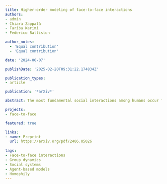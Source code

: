 ```yaml
---
title: Higher-order modeling of face-to-face interactions
authors:
- admin
- Chiara Zappalà
- Fariba Karimi
- Federico Battiston

author_notes:
  - 'Equal contribution'
  - 'Equal contribution'

date: '2024-06-07'

publishDate: '2025-02-20T09:31:22.174834Z'

publication_types:
- article

publication: '*arXiv*'

abstract: The most fundamental social interactions among humans occur face to face. Their features have been extensively studied in recent years, owing to the availability of high-resolution data on individuals' proximity. Mathematical models based on mobile agents have been crucial to understand the spatio-temporal organization of face-to-face interactions. However, these models focus on dyadic relationships only, failing to characterize interactions in larger groups of individuals. Here, we propose a model in which agents interact with each other by forming groups of different sizes. Each group has a degree of social attractiveness, based on which neighboring agents decide whether to join. Our framework reproduces different properties of groups in face-to-face interactions, including their distribution, the correlation in their number, and their persistence in time, which cannot be replicated by dyadic models. Furthermore, it captures homophilic patterns at the level of higher-order interactions, going beyond standard pairwise approaches. Our work sheds light on the higher-order mechanisms at the heart of human face-to-face interactions, paving the way for further investigation of how group dynamics at a microscopic scale affects social phenomena at a macroscopic scale.

projects: 
- face-to-face

featured: true

links:
- name: Preprint
  url: https://arxiv.org/pdf/2406.05026
  
tags:
- Face-to-face interactions
- Group dynamics
- Social systems
- Agent-based models
- Homophily
---
```

